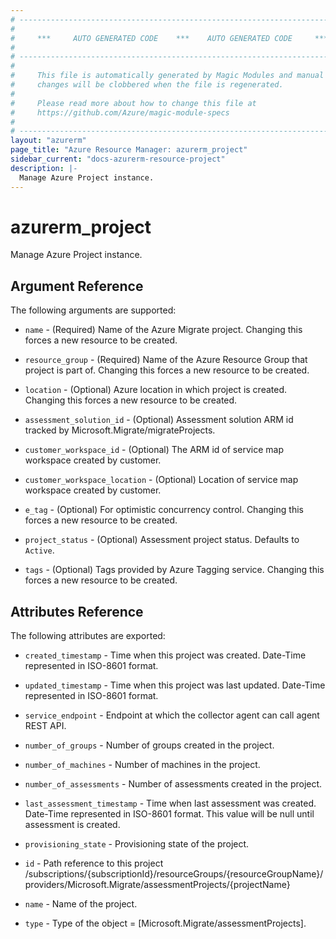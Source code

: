 ```yaml
---
# ----------------------------------------------------------------------------
#
#     ***     AUTO GENERATED CODE    ***    AUTO GENERATED CODE     ***
#
# ----------------------------------------------------------------------------
#
#     This file is automatically generated by Magic Modules and manual
#     changes will be clobbered when the file is regenerated.
#
#     Please read more about how to change this file at
#     https://github.com/Azure/magic-module-specs
#
# ----------------------------------------------------------------------------
layout: "azurerm"
page_title: "Azure Resource Manager: azurerm_project"
sidebar_current: "docs-azurerm-resource-project"
description: |-
  Manage Azure Project instance.
---
```


# azurerm_project

Manage Azure Project instance.


## Argument Reference

The following arguments are supported:

* `name` - (Required) Name of the Azure Migrate project. Changing this forces a new resource to be created.

* `resource_group` - (Required) Name of the Azure Resource Group that project is part of. Changing this forces a new resource to be created.

* `location` - (Optional) Azure location in which project is created. Changing this forces a new resource to be created.

* `assessment_solution_id` - (Optional) Assessment solution ARM id tracked by Microsoft.Migrate/migrateProjects.

* `customer_workspace_id` - (Optional) The ARM id of service map workspace created by customer.

* `customer_workspace_location` - (Optional) Location of service map workspace created by customer.

* `e_tag` - (Optional) For optimistic concurrency control. Changing this forces a new resource to be created.

* `project_status` - (Optional) Assessment project status. Defaults to `Active`.

* `tags` - (Optional) Tags provided by Azure Tagging service. Changing this forces a new resource to be created.

## Attributes Reference

The following attributes are exported:

* `created_timestamp` - Time when this project was created. Date-Time represented in ISO-8601 format.

* `updated_timestamp` - Time when this project was last updated. Date-Time represented in ISO-8601 format.

* `service_endpoint` - Endpoint at which the collector agent can call agent REST API.

* `number_of_groups` - Number of groups created in the project.

* `number_of_machines` - Number of machines in the project.

* `number_of_assessments` - Number of assessments created in the project.

* `last_assessment_timestamp` - Time when last assessment was created. Date-Time represented in ISO-8601 format. This value will be null until assessment is created.

* `provisioning_state` - Provisioning state of the project.

* `id` - Path reference to this project /subscriptions/{subscriptionId}/resourceGroups/{resourceGroupName}/providers/Microsoft.Migrate/assessmentProjects/{projectName}

* `name` - Name of the project.

* `type` - Type of the object = [Microsoft.Migrate/assessmentProjects].
